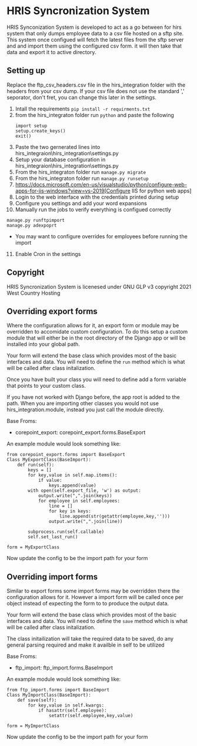 # HRIS Syncronization System
HRIS Synconization System is developed to act as a go between for hirs
system that only dumps employee data to a csv file hosted on a sftp site.
This system once configued will fetch the latest files from the sftp 
server and and import them using the configured csv form. it will then
take that data and export it to active directory.

## Setting up
Replace the ftp_csv_headers.csv file in the hirs_integration folder
with the headers from your csv dump. If your csv file does not use the
standard ',' seporator, don't fret, you can change this later in the 
settings.
1. Intall the requirements `pip install -r requirments.txt`
2. from the hirs_integraton folder run `python` and paste the following
    ```
    import setup
    setup.create_keys()
    exit()
    ```
3. Paste the two gernerated lines into hirs_integraion\hirs_integration\settings.py
4. Setup your database configuration in hirs_integraion\hirs_integration\settings.py
5. From the hirs_integraton folder run `manage.py migrate`
6. From the hirs_integraton folder run `manage.py runsetup`
7. https://docs.microsoft.com/en-us/visualstudio/python/configure-web-apps-for-iis-windows?view=vs-2019[Configure IIS for python web apps]
8. Login to the web interface with the credentials printed during setup
9. Configure you settings and add your word expansions
10. Manually run the jobs to verify everything is configued correctly
   ```
   manage.py runftpimport
   manage.py adexpoprt
   ```
   - You may want to configure overrides for employees before running the import
11. Enable Cron in the settings

## Copyright
HRIS Syncronization System is licenesed under GNU GLP v3
copyright 2021 West Country Hosting

## Overriding export forms
Where the configuration allows for it, an export form or module may be overridden
to accomidate custom configuration. To do this setup a custom module that will either be
in the root directory of the Django app or will be installed into your global path.

Your form will extend the base class which provides most of the basic interfaces and data.
You will need to define the `run` method which is what will be called after class initalization.

Once you have built your class you will need to define add a form variable that points to your
custom class.

If you have not worked with Django before, the app root is added to the path. When you are importing
other classes you would not use hirs_integration.module, instead you just call the module directly.

Base Froms:
- corepoint_export: corepoint_export.forms.BaseExport

An example module would look something like:
```
from corepoint_export.forms import BaseExport
Class MyExportClass(BaseImport):
    def run(self):
        keys = []
        for key,value in self.map.items():
            if value:
                keys.append(value)
        with open(self.export_file, 'w') as output:
            output.write(",".join(keys))
            for employee in self.employees:
                line = []
                for key in keys:
                    line.append(str(getattr(employee,key,'')))
                output.write(",".join(line))
        
        subprocess.run(self.callable)
        self.set_last_run()

form = MyExportClass
```

Now update the config to be the import path for your form


## Overriding import forms
Similar to export forms some import forms may be overridden there the configuration allows for it.
However a import form will be called once per object instead of expecting the form to to produce the
output data.

Your form will extend the base class which provides most of the basic interfaces and data.
You will need to define the `save` method which is what will be called after class initalization.

The class initailization will take the required data to be saved, do any general parsing required and
make it availble in self to be utilized

Base Froms:
- ftp_import: ftp_import.forms.BaseImport

An example module would look something like:
```
from ftp_import.forms import BaseImport
Class MyImportClass(BaseImport):
    def save(self):
        for key,value in self.kwargs:
            if hasattr(self.employee):
                setattr(self.employee,key,value)

form = MyImportClass
```

Now update the config to be the import path for your form